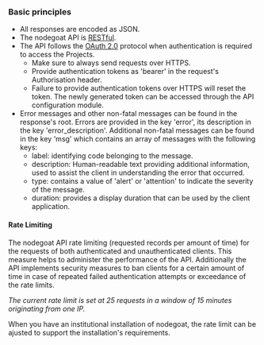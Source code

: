 ### Basic principles

*   All responses are encoded as JSON.
*   The nodegoat API is [RESTful](https://en.wikipedia.org/wiki/Representational_state_transfer).
*   The API follows the [OAuth 2.0](https://oauth.net/2/) protocol when authentication is required to access the Projects.
    *   Make sure to always send requests over HTTPS.
    *   Provide authentication tokens as 'bearer' in the request's Authorisation header.
    *   Failure to provide authentication tokens over HTTPS will reset the token. The newly generated token can be accessed through the API configuration module.
*   Error messages and other non-fatal messages can be found in the response's root. Errors are provided in the key 'error', its description in the key 'error_description'. Additional non-fatal messages can be found in the key 'msg' which contains an array of messages with the following keys:
    *   label: identifying code belonging to the message.
    *   description: Human-readable text providing additional information, used to assist the client in understanding the error that occurred.
    *   type: contains a value of 'alert' or 'attention' to indicate the severity of the message.
    *   duration: provides a display duration that can be used by the client application.

#### Rate Limiting

The nodegoat API rate limiting (requested records per amount of time) for the
requests of both authenticated and unauthenticated clients. This measure helps to administer the
performance of the API. Additionally the API implements security measures to ban clients for a
certain amount of time in case of repeated failed authentication attempts or exceedance of the rate
limits.

_The current rate limit is set at 25 requests in a window of 15 minutes originating from one IP._

When you have an institutional installation of nodegoat, the rate limit can be ajusted to support the installation's requirements.

